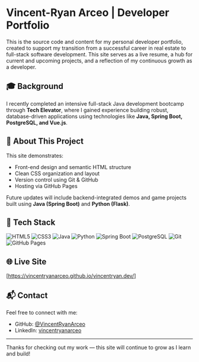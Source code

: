 # Vincent-Ryan Arceo | Developer Portfolio

This is the source code and content for my personal developer portfolio, created to support my transition from a successful career in real estate to full-stack software development. This site serves as a live resume, a hub for current and upcoming projects, and a reflection of my continuous growth as a developer.

## 🎓 Background

I recently completed an intensive full-stack Java development bootcamp through **Tech Elevator**, where I gained experience building robust, database-driven applications using technologies like **Java, Spring Boot, PostgreSQL, and Vue.js**.

## 🧭 About This Project

This site demonstrates:
- Front-end design and semantic HTML structure
- Clean CSS organization and layout
- Version control using Git & GitHub
- Hosting via GitHub Pages

Future updates will include backend-integrated demos and game projects built using **Java (Spring Boot)** and **Python (Flask)**.

## 🧰 Tech Stack

![HTML5](https://img.shields.io/badge/HTML5-E34F26?logo=html5&logoColor=white)
![CSS3](https://img.shields.io/badge/CSS3-1572B6?logo=css3&logoColor=white)
![Java](https://img.shields.io/badge/Java-007396?logo=java&logoColor=white)
![Python](https://img.shields.io/badge/Python-3776AB?logo=python&logoColor=white)
![Spring Boot](https://img.shields.io/badge/Spring_Boot-6DB33F?logo=springboot&logoColor=white)
![PostgreSQL](https://img.shields.io/badge/PostgreSQL-336791?logo=postgresql&logoColor=white)
![Git](https://img.shields.io/badge/Git-F05032?logo=git&logoColor=white)
![GitHub Pages](https://img.shields.io/badge/GitHub_Pages-222?logo=github&logoColor=white)

<!-- ## 🗂️ Site Structure -->


## 🌐 Live Site

[https://vincentryanarceo.github.io/vincentryan.dev/]

## 📬 Contact

Feel free to connect with me:

- GitHub: [@VincentRyanArceo](https://github.com/VincentRyanArceo)
- LinkedIn: [vincentryanarceo](https://www.linkedin.com/in/vincentryanarceo/)

---

Thanks for checking out my work — this site will continue to grow as I learn and build!
